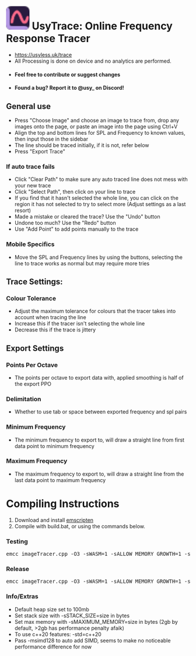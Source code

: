 <h1><img src="https://github.com/usyless/UsyTrace/blob/main/src/icon.svg?raw=true" alt="logo" width="64" height="64"> UsyTrace: Online Frequency Response Tracer</h1>

- https://usyless.uk/trace
- All Processing is done on device and no analytics are performed. 
- #### Feel free to contribute or suggest changes
- #### Found a bug? Report it to @usy_ on Discord!

## General use
- Press "Choose Image" and choose an image to trace from, drop any images onto the page, or paste an image into the page using Ctrl+V
- Align the top and bottom lines for SPL and Frequency to known values, then input those in the sidebar
- The line should be traced initially, if it is not, refer below
- Press "Export Trace"

### If auto trace fails
- Click "Clear Path" to make sure any auto traced line does not mess with your new trace
- Click "Select Path", then click on your line to trace
- If you find that it hasn't selected the whole line, you can click on the region it has not selected to try to select more (Adjust settings as a last resort)
- Made a mistake or cleared the trace? Use the "Undo" button
- Undone too much? Use the "Redo" button
- Use "Add Point" to add points manually to the trace

### Mobile Specifics
- Move the SPL and Frequency lines by using the buttons, selecting the line to trace works as normal but may require more tries

## Trace Settings:
### Colour Tolerance
- Adjust the maximum tolerance for colours that the tracer takes into account when tracing the line
- Increase this if the tracer isn't selecting the whole line
- Decrease this if the trace is jittery

## Export Settings
### Points Per Octave
- The points per octave to export data with, applied smoothing is half of the export PPO
### Delimitation
- Whether to use tab or space between exported frequency and spl pairs
### Minimum Frequency
- The minimum frequency to export to, will draw a straight line from first data point to minimum frequency
### Maximum Frequency
- The maximum frequency to export to, will draw a straight line from the last data point to maximum frequency

# Compiling Instructions
1. Download and install [emscripten](https://emscripten.org/)
2. Compile with build.bat, or using the commands below.
 ### Testing
<pre>emcc imageTracer.cpp -O3 -sWASM=1 -sALLOW_MEMORY_GROWTH=1 -sEXPORTED_RUNTIME_METHODS=cwrap -sASSERTIONS=1 -sNO_DISABLE_EXCEPTION_CATCHING -fno-rtti -flto -sENVIRONMENT=worker -sINITIAL_HEAP=104857600 -sFILESYSTEM=0</pre>
### Release
<pre>emcc imageTracer.cpp -O3 -sWASM=1 -sALLOW_MEMORY_GROWTH=1 -sEXPORTED_RUNTIME_METHODS=cwrap -sINITIAL_HEAP=104857600 -sASSERTIONS=0 -fno-exceptions -flto -fno-rtti -sENVIRONMENT=worker -sFILESYSTEM=0</pre>

### Info/Extras
- Default heap size set to 100mb
- Set stack size with -sSTACK_SIZE=size in bytes
- Set max memory with -sMAXIMUM_MEMORY=size in bytes (2gb by default, >2gb has performance penalty afaik)
- To use c++20 features: -std=c++20
- Pass -msimd128 to auto add SIMD, seems to make no noticeable performance difference for now
